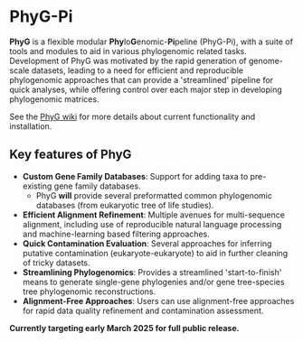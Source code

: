# PhyG-Pi 
**PhyG** is a flexible modular **Phy**lo**G**enomic-**Pi**peline (PhyG-Pi), with a suite of tools and modules to aid in various phylogenomic related tasks. Development of PhyG was motivated by the rapid generation of genome-scale datasets, leading to a need for efficient and reproducible phylogenomic approaches that can provide a 'streamlined' pipeline for quick analyses, while offering control over each major step in developing phylogenomic matrices. 

See the [PhyG wiki](https://github.com/xxmalcala/PhyG/wiki) for more details about current functionality and installation.

 Key features of PhyG
-----------------------
* __Custom Gene Family Databases__: Support for adding taxa to pre-existing gene family databases. <br>
  * PhyG **will** provide several preformatted common phylogenomic databases (from eukaryotic tree of life studies).
* __Efficient Alignment Refinement__: Multiple avenues for multi-sequence alignment, including use of reproducible natural language processing and machine-learning based filtering approaches.
* __Quick Contamination Evaluation__: Several approaches for inferring putative contamination (eukaryote-eukaryote) to aid in further cleaning of tricky datasets.
* __Streamlining Phylogenomics__: Provides a streamlined 'start-to-finish' means to generate single-gene phylogenies and/or gene tree-species tree phylogenomic reconstructions.
* __Alignment-Free Approaches__: Users can use alignment-free approaches for rapid data quality refinement and contamination assessment.

**Currently targeting early March 2025 for full public release.**
